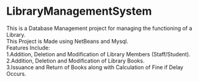 # LibraryManagementSystem
This is a Database Management project for managing the functioning of a Library.
<br>
This Project is Made using NetBeans and Mysql.
<br>
Features Include: 
<br>
1.Addition, Deletion and Modification of Library Members (Staff/Student).
<br>
2.Addition, Deletion and Modification of Library Books.
<br>
3.Issuance and Return of Books along with Calculation of Fine if Delay Occurs.
